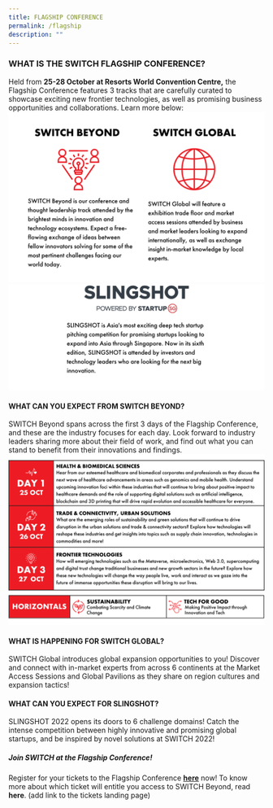 ```yaml
---
title: FLAGSHIP CONFERENCE
permalink: /flagship
description: ""
---
```

### **WHAT IS THE SWITCH FLAGSHIP CONFERENCE?**
Held from **25-28 October at Resorts World Convention Centre,** the Flagship Conference features 3 tracks that are carefully curated to showcase exciting new frontier technologies, as well as promising business opportunities and collaborations. Learn more below:
![](/images/SWITCH%202022%20Landing%20Page/pillars%20ver%203.png)
![](/images/SWITCH%202022%20Landing%20Page/pillars%20ver%204.jpeg)
#### **WHAT CAN YOU EXPECT FROM SWITCH BEYOND?**
SWITCH Beyond spans across the first 3 days of the Flagship Conference, and these are the industry focuses for each day. Look forward to industry leaders sharing more about their field of work, and find out what you can stand to benefit from their innovations and findings.
![](/images/SWITCH%202022%20Landing%20Page/Copy%20of%20SWITCH%20Ticketing%20Info%20.png)
#### **WHAT IS HAPPENING FOR SWITCH GLOBAL?**
SWITCH Global introduces global expansion opportunities to you! Discover and connect with in-market experts from across 6 continents at the Market Access Sessions and Global Pavilions as they share on region cultures and expansion tactics! 
#### **WHAT CAN YOU EXPECT FOR SLINGSHOT?**
SLINGSHOT 2022 opens its doors to 6 challenge domains! Catch the intense competition between highly innovative and promising global startups, and be inspired by novel solutions at SWITCH 2022!
##### **Join SWITCH at the Flagship Conference!**
Register for your tickets to the Flagship Conference **[here](https://community.switchsg.org/register)** now! 
To know more about which ticket will entitle you access to SWITCH Beyond, read **here**. (add link to the tickets landing page)